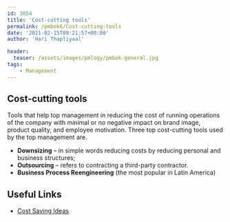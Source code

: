 ```yaml
---
id: 3054   
title: 'Cost-cutting tools'
permalink: /pmbok6/Cost-cutting-tools
date: '2021-02-15T09:21:57+00:00'
author: 'Hari Thapliyaal'

header:
  teaser: /assets/images/pmlogy/pmbok-general.jpg
tags:
    - Management
---
```


## Cost-cutting tools

Tools that help top management in reducing the cost of running operations of the company with minimal or no negative impact on brand image, product quality, and employee motivation. Three top cost-cutting tools used by the top management are.

- **Downsizing** – in simple words reducing costs by reducing personal and business structures;
- **Outsourcing** – refers to contracting a third-party contractor.
- **Business Process Reengineering** (the most popular in Latin America)

## Useful Links

- [Cost Saving Ideas](https://www.smartteh.eu/en/blog/cost-saving-ideas-manufacturing)